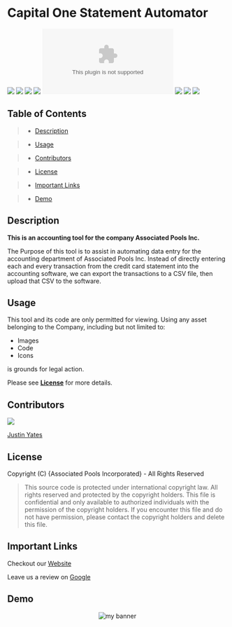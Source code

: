 
# Capital One Statement Automator

![](https://img.shields.io/github/languages/top/justinyates887/api-website?color=yellow&style=flat-square)
![](https://img.shields.io/github/repo-size/justinyates887/api-website?style=flat-square)
![](https://img.shields.io/tokei/lines/github/justinyates887/api-website?style=flat-square)
![](https://img.shields.io/github/license/justinyates887/api-website?color=red&style=flat-square)
![](https://img.shields.io/mozilla-observatory/grade/associatedpoolsinc.com?publish&style=flat-square)
![](https://img.shields.io/security-headers?style=flat-square&url=https%3A%2F%2Fwww.associatedpoolsinc.com)
![](https://img.shields.io/website?down_color=Red&down_message=Offline&style=flat-square&up_color=Green&up_message=Online&url=https%3A%2F%2Fassociatedpoolsinc.com)
![](https://img.shields.io/github/last-commit/justinyates887/api-website?style=flat-square)

## Table of Contents

> - [Description](#Description)

> - [Usage](#Usage)

> - [Contributors](#Contributors)

> - [License](#License)

> - [Important Links](#Important-Links)

> - [Demo](#Demo)

## <a name="Description"></a>Description

**This is an accounting tool for the company Associated Pools Inc.** 

The Purpose of this tool is to assist in automating data entry for the accounting department of Associated Pools Inc. Instead of directly
entering each and every transaction from the credit card statement into the accounting software, we can export the transactions to a CSV file,
then upload that CSV to the software.

## <a name="Usage"></a>Usage

This tool and its code are only permitted for viewing. Using any asset belonging to the Company, including but not limited to:

- Images
- Code
- Icons

is grounds for legal action. 

Please see **[License](#License)** for more details.

## <a name="Contributors"></a>Contributors

![](https://github.com/justinyates887.png?size=100) 

[Justin Yates](https://github.com/justinyates887)

## <a name="License"></a>License

Copyright (C) {Associated Pools Incorporated} - All Rights Reserved

 > This source code is protected under international copyright law.  All rights
reserved and protected by the copyright holders.
This file is confidential and only available to authorized individuals with the
permission of the copyright holders.  If you encounter this file and do not have
permission, please contact the copyright holders and delete this file.
 
## <a name="Important-Links"></a>Important Links

Checkout our [Website](https://api-website-yates.netlify.app/)

Leave us a review on [Google](https://g.page/r/Ce7v7Ea5H2kpEB0/review)

## <a name="Demo"></a>Demo

<p align="center">
    <img src="./assets/demo.gif" 
        alt="my banner" />
</p>
